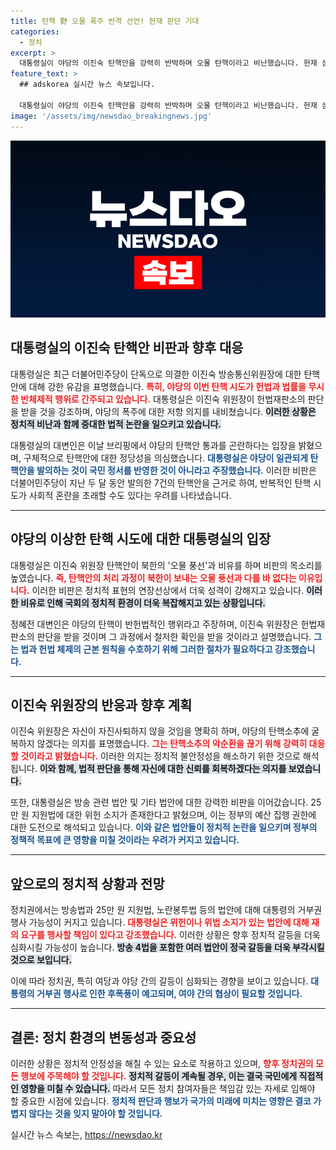 ```yaml
---
title: 탄핵 野 오물 폭주 반격 선언! 헌재 판단 기대
categories:
  - 정치
excerpt: >
  대통령실이 야당의 이진숙 탄핵안을 강력히 반박하며 오물 탄핵이라고 비난했습니다. 헌재 심판을 받겠다는 이진숙의 결단과 함께, 야당의 법안에 대한 위헌 우려가 커지며 긴장이 고조되고 있습니다.
feature_text: >
  ## adskorea 실시간 뉴스 속보입니다.

  대통령실이 야당의 이진숙 탄핵안을 강력히 반박하며 오물 탄핵이라고 비난했습니다. 헌재 심판을 받겠다는 이진숙의 결단과 함께, 야당의 법안에 대한 위헌 우려가 커지며 긴장이 고조되고 있습니다.
image: '/assets/img/newsdao_breakingnews.jpg'
---
```


<p><img src="/assets/img/newsdao_breakingnews.jpg" alt="adskorea 속보" /></p>

<h2 data-ke-size="size26">대통령실의 이진숙 탄핵안 비판과 향후 대응</h2>

<p data-ke-size="size16"></p>  

<p>대통령실은 최근 더불어민주당이 단독으로 의결한 이진숙 방송통신위원장에 대한 탄핵안에 대해 강한 유감을 표명했습니다. <b><span style="color: #ee2323;">특히, 야당의 이번 탄핵 시도가 헌법과 법률을 무시한 반체제적 행위로 간주되고 있습니다.</span></b> 대통령실은 이진숙 위원장이 헌법재판소의 판단을 받을 것을 강조하며, 야당의 폭주에 대한 저항 의지를 내비쳤습니다. <b><span style="background-color: #21538527;">이러한 상황은 정치적 비난과 함께 중대한 법적 논란을 일으키고 있습니다.</span></b></p>

<p data-ke-size="size16"></p>  

<p>대통령실의 대변인은 이날 브리핑에서 야당의 탄핵안 통과를 곤란하다는 입장을 밝혔으며, 구체적으로 탄핵안에 대한 정당성을 의심했습니다. <b><span style="color: #1a5490;">대통령실은 야당이 일관되게 탄핵안을 발의하는 것이 국민 정서를 반영한 것이 아니라고 주장했습니다.</span></b> 이러한 비판은 더불어민주당이 지난 두 달 동안 발의한 7건의 탄핵안을 근거로 하여, 반복적인 탄핵 시도가 사회적 혼란을 초래할 수도 있다는 우려를 나타냈습니다. </p>

<hr />  

<h2 data-ke-size="size26">야당의 이상한 탄핵 시도에 대한 대통령실의 입장</h2>

<p data-ke-size="size16"></p>  

<p>대통령실은 이진숙 위원장 탄핵안이 북한의 '오물 풍선'과 비유를 하며 비판의 목소리를 높였습니다. <b><span style="color: #ee2323;">즉, 탄핵안의 처리 과정이 북한이 보내는 오물 풍선과 다를 바 없다는 이유입니다.</span></b> 이러한 비판은 정치적 표현의 연장선상에서 더욱 성격이 강해지고 있습니다. <b><span style="background-color: #21538527;">이러한 비유로 인해 국회의 정치적 환경이 더욱 복잡해지고 있는 상황입니다.</span></b> </p>

<p data-ke-size="size16"></p>  

<p>정혜전 대변인은 야당의 탄핵이 반헌법적인 행위라고 주장하며, 이진숙 위원장은 헌법재판소의 판단을 받을 것이며 그 과정에서 철저한 확인을 받을 것이라고 설명했습니다. <b><span style="color: #1a5490;">그는 법과 헌법 체제의 근본 원칙을 수호하기 위해 그러한 절차가 필요하다고 강조했습니다.</span></b></p>

<hr />  

<h2 data-ke-size="size26">이진숙 위원장의 반응과 향후 계획</h2>

<p data-ke-size="size16"></p>  

<p>이진숙 위원장은 자신이 자진사퇴하지 않을 것임을 명확히 하며, 야당의 탄핵소추에 굴복하지 않겠다는 의지를 표명했습니다. <b><span style="color: #ee2323;">그는 탄핵소추의 악순환을 끊기 위해 강력히 대응할 것이라고 밝혔습니다.</span></b> 이러한 의지는 정치적 불안정성을 해소하기 위한 것으로 해석됩니다. <b><span style="background-color: #21538527;">이와 함께, 법적 판단을 통해 자신에 대한 신뢰를 회복하겠다는 의지를 보였습니다.</span></b></p>

<p data-ke-size="size16"></p>  

<p>또한, 대통령실은 방송 관련 법안 및 기타 법안에 대한 강력한 비판을 이어갔습니다. 25만 원 지원법에 대한 위헌 소지가 존재한다고 밝혔으며, 이는 정부의 예산 집행 권한에 대한 도전으로 해석되고 있습니다. <b><span style="color: #1a5490;">이와 같은 법안들이 정치적 논란을 일으키며 정부의 정책적 목표에 큰 영향을 미칠 것이라는 우려가 커지고 있습니다.</span></b></p>

<hr />  

<h2 data-ke-size="size26">앞으로의 정치적 상황과 전망</h2>

<p data-ke-size="size16"></p>  

<p>정치권에서는 방송법과 25만 원 지원법, 노란봉투법 등의 법안에 대해 대통령의 거부권 행사 가능성이 커지고 있습니다. <b><span style="color: #ee2323;">대통령실은 위헌이나 위법 소지가 있는 법안에 대해 재의 요구를 행사할 책임이 있다고 강조했습니다.</span></b> 이러한 상황은 향후 정치적 갈등을 더욱 심화시킬 가능성이 높습니다. <b><span style="background-color: #21538527;">방송 4법을 포함한 여러 법안이 정국 갈등을 더욱 부각시킬 것으로 보입니다.</span></b> </p>

<p data-ke-size="size16"></p>  

<p>이에 따라 정치권, 특히 여당과 야당 간의 갈등이 심화되는 경향을 보이고 있습니다. <b><span style="color: #1a5490;">대통령의 거부권 행사로 인한 후폭풍이 예고되며, 여야 간의 협상이 필요할 것입니다.</span></b> </p>

<hr />  

<h2 data-ke-size="size26">결론: 정치 환경의 변동성과 중요성</h2>

<p data-ke-size="size16"></p>  

<p>이러한 상황은 정치적 안정성을 해칠 수 있는 요소로 작용하고 있으며, <b><span style="color: #ee2323;">향후 정치권의 모든 행보에 주목해야 할 것입니다.</span></b> <b><span style="background-color: #21538527;">정치적 갈등이 계속될 경우, 이는 결국 국민에게 직접적인 영향을 미칠 수 있습니다.</span></b> 따라서 모든 정치 참여자들은 책임감 있는 자세로 임해야 할 중요한 시점에 있습니다. <b><span style="color: #1a5490;">정치적 판단과 행보가 국가의 미래에 미치는 영향은 결코 가볍지 않다는 것을 잊지 말아야 할 것입니다.</span></b> </p>

<p data-ke-size="size16"></p>
실시간 뉴스 속보는, <a href="https://newsdao.kr" rel="dofollow">https://newsdao.kr</a>


